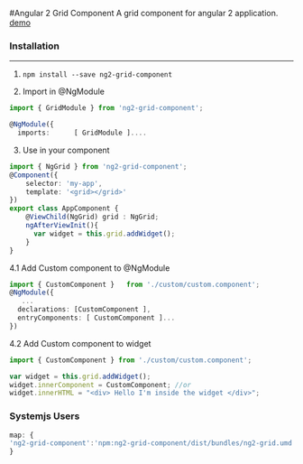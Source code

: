 #Angular 2 Grid Component
A grid component for angular 2 application. [demo](https://lunzhang.github.io/ng2#/grid)

### Installation
----------
1. ```npm install --save ng2-grid-component```

2. Import in @NgModule
```typescript
import { GridModule } from 'ng2-grid-component';

@NgModule({
  imports:      [ GridModule ]....
```

3. Use in your component
```typescript
import { NgGrid } from 'ng2-grid-component';
@Component({
    selector: 'my-app',
    template: '<grid></grid>'
})
export class AppComponent {
    @ViewChild(NgGrid) grid : NgGrid;
    ngAfterViewInit(){
      var widget = this.grid.addWidget();
    }
}
```

4.1 Add Custom component to @NgModule
```typescript
import { CustomComponent }   from './custom/custom.component';
@NgModule({
   ...
  declarations: [CustomComponent ],
  entryComponents: [ CustomComponent ]...
})
```
4.2 Add Custom component to widget
```typescript
import { CustomComponent } from './custom/custom.component';

var widget = this.grid.addWidget();
widget.innerComponent = CustomComponent; //or
widget.innerHTML = "<div> Hello I'm inside the widget </div>";
```

### Systemjs Users
```typescript
map: {
'ng2-grid-component':'npm:ng2-grid-component/dist/bundles/ng2-grid.umd.min.js'....
}

```
